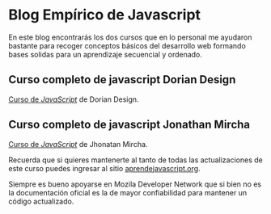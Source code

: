 # Blog Empírico de Javascript

En este blog encontrarás los dos cursos que en lo personal me ayudaron bastante para recoger conceptos básicos del desarrollo web formando bases solidas para un aprendizaje secuencial y ordenado.

## Curso completo de javascript Dorian Design
[Curso de _JavaScript_](https://www.youtube.com/watch?v=tGtxX5x8pKU&list=PLROIqh_5RZeBAnmi0rqLkyZIAVmT5lZxG) de Dorian Design.

## Curso completo de javascript Jonathan Mircha
[Curso de _JavaScript_](https://www.youtube.com/watch?v=BS5RX27VaAQ&list=PLvq-jIkSeTUZ6QgYYO3MwG9EMqC-KoLXA&index=3) de Jhonatan Mircha.

Recuerda que si quieres mantenerte al tanto de todas las actualizaciones de este curso puedes ingresar al sitio [aprendejavascript.org](https://aprendejavascript.org/).

Siempre es bueno apoyarse en Mozila Developer Network que si bien no es la documentación oficial es la de mayor confiabilidad para mantener un código actualizado.

